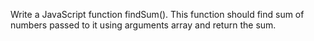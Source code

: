 Write a JavaScript function findSum(). This function should find sum of numbers passed to it using arguments array and return the sum. 
